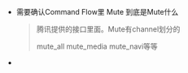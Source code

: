 * 需要确认Command Flow里 Mute 到底是Mute什么

    >腾讯提供的接口里面。Mute有channel划分的
    >
    >mute_all mute_media mute_navi等等



* 
